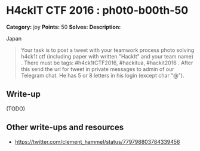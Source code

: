 # H4ckIT CTF 2016 : ph0t0-b00th-50

**Category:** joy
**Points:** 50
**Solves:**
**Description:**

Japan

> Your task is to post a tweet with your teamwork process photo solving h4ck1t ctf (including paper with written "HackIt" and your team name) . There must be tags: #h4ck1tCTF2016, #hackitua, #hackit2016 . After this send the url for tweet in private messages to admin of our Telegram chat. He has 5 or 8 letters in his login (except char "@").

## Write-up

(TODO)

## Other write-ups and resources

* https://twitter.com/clement_hammel/status/779798803784339456
